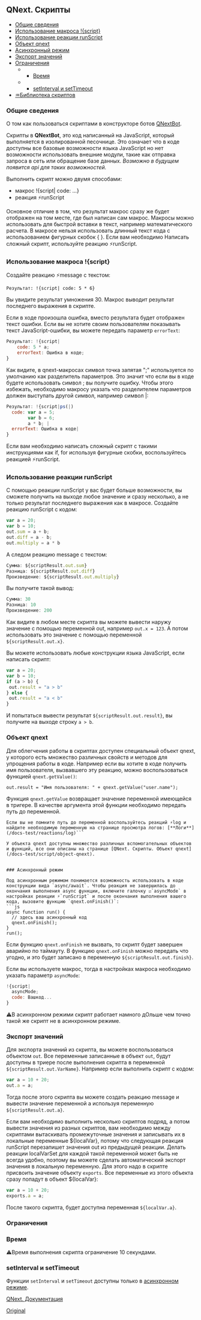 ## QNext. Скрипты
* [Общие сведения](#общие-сведения)
* [Использование макроса !{script} ](#использование-макроса-!{script})
* [Использование реакции runScript ](#использование-реакции-runscript)
* [Объект qnext ](#объект-qnext)
* [Асинхронный режим](#асинхронныи-режим)
* [Экспорт значений](#экспорт-значении)
* [Ограничения](#ограничения)
  * - [Время](#время)
  * - [setInterval и setTimeout](#setinterval-и-settimeout)
* [♒️Библиотека скриптов](/docs-test/script/library)
### Общие сведения

О том как пользоваться скриптами в конструкторе ботов [QNextBot](http://t.me/qnextbot).

Скрипты в **QNextBot**, это код написанный на JavaScript, который выполняется в изолированной песочнице. Это означает что в коде доступны все базовые возможности языка JavaScript но нет возможности использовать внешние модули, такие как отправка запроса в сеть или обращение базе данных. _Возможно в будущем появится api для таких возможностей._

Выполнить скрипт можно двумя способами:
* макрос !{script| code: ...}
* реакция ⚡️runScript

Основное отличие в том, что результат макрос сразу же будет отображен на том месте, где был написан сам макрос. Макросы можно использовать для быстрой вставки в текст, например математического расчета. В макросе нельзя использовать длинный текст кода с использованием фигурных скобок { }. Если вам необходимо Написать сложный скрипт, используйте реакцию ⚡️runScript.
### Использование макроса !{script}

Создайте реакцию ⚡️message с текстом:

`Результат: !{script| code: 5 * 6}`

Вы увидите результат умножения 30.  Макрос выводит результат последнего выражения в скрипте.

Если в ходе произошла ошибка, вместо результата будет отображен текст ошибки. Если вы не хотите своим пользователям показывать текст JavaScript-ошибки, вы можете передать параметр `errorText`:
```js 
Результат: !{script|
    code: 5 * a;
    errorText: Ошибка в коде;
}

```

Как видите, в qnext-макросах символ точка запятая ";" используется по умолчанию как разделитель параметров. Это значит что если вы в коде будете использовать символ ; вы получите ошибку. Чтобы этого избежать, необходимо макросу указать что разделителем параметров должен выступать другой символ, например символ |:
```js 
Результат: !{script|ps(|)
  code: var a = 5;
        var b = 6;
        a * b; |
  errorText: Ошибка в коде|
}

```

Если вам необходимо написать сложный скрипт с такими инструкциями как if, for используя фигурные скобки, воспользуйтесь реакцией ⚡️runScript.


### Использование реакции runScript

С помощью реакции runScript у вас будет больше возможности, вы сможете получить на выходе любое значение и сразу несколько, а не только результат последнего выражения как в макросе. Создайте реакцию runScript с кодом:
```js 
var a = 20;
var b = 10;
out.sum = a + b;
out.diff = a - b;
out.multiply = a * b

```

А следом реакцию message с текстом:
```js 
Сумма: ${scriptResult.out.sum}
Разница: ${scriptResult.out.diff}
Произведение: ${scriptResult.out.multiply}

```

Вы получите такой вывод:
```js 
Сумма: 30
Разница: 10
Произведение: 200

```

Как видите в любом месте скрипта вы можете вывести наружу значение с помощью переменной out, например `out.x = 123`. А потом использовать это значение с помощью переменной `${scriptResult.out.x}`.

Вы можете использовать любые конструкции языка JavaScript, если написать скрипт:
```js 
var a = 20;
var b = 10;
if (a > b) {
 out.result = "a > b"
} else {
 out.result = "a < b"
}

```

И попытаться вывести результат `${scriptResult.out.result}`,  вы получите на выходе строку `a > b`.
### Объект qnext

Для облегчения работы в скриптах доступен специальный объект qnext, у которого есть множество различных свойств и методов для упрощения работы в коде. Например если вы хотите в коде получить имя пользователя, вызвавшего эту реакцию, можно воспользоваться функцией `qnext.getValue()`:

`out.result = "Имя пользователя: " + qnext.getValue("user.name");`

Функция `qnext.getValue` возвращает значение переменной имеющейся в тригере. В качестве аргумента этой функции необходимо передать путь до переменной.
```plain
Если вы не помните путь до переменной воспользуйтесь реакций ⚡️log и найдите необходимую переменную на странице просмотра логов: [**Логи**](/docs-test/reactions/log)```

У объекта qnext доступны множество различных вспомогательных объектов и функций, все они описаны на странице [QNext. Скрипты. Объект qnext](/docs-test/script/object-qnext).


### Асинхронный режим

Под асинхронным режимом понимается возможность использовать в коде конструкции вида `async/await`. Чтобы реакция не завершилась до окончания выполнения async функции, включите галочку ☑️`asyncMode` в настройках реакции ⚡️`runScript` и после окончания выполнения вашего кода, вызовите функцию `qnext.onFinish()`:
```js 
async function run() {
  // здесь ваш асинхронный код
  qnext.onFinish();
}
run();

```

Если функцию `qnext.onFinish` не вызвать, то скрипт будет завершен аварийно по таймауту. В функцию `qnext.onFinish` можно передать что угодно, и это будет записано в переменную `${scriptResult.out.finish}`.

Если вы используете макрос, тогда в настройках макроса необходимо указать параметр `asyncMode`:
```js 
!{script|
  asyncMode;
  code: Вашкод... 
}

```

⚠️В асинхронном режими скрипт работает намного дОльше чем точно такой же скрипт не в асинхронном режиме.


### Экспорт значений

Для экспорта значений из скрипта, вы можете воспользоваться объектом `out`. Все переменные записанные в объект `out`, будут доступны в триере после выполнения скрипта в переменной `${scriptResult.out.VarName}`. Например если выполнить скрипт с кодом:
```js 
var a = 10 + 20;
out.a = a;

```

Тогда после этого скрипта вы можете создать реакцию message и вывести значение переменной a используя переменную `${scriptResult.out.a}`.

Если вам необходимо выполнить несколько скриптов подряд, а потом вывести значения из разных скриптов, вам необходимо между скриптами вытаскивать промежуточные значения и записывать их в локальные переменные ${localVar}, потому что следующая реакция runScript перезапишет значения out из предыдущей реакции. Делать реакции localVarSet для каждой такой переменной может быть не всегда удобно, поэтому вы можете сделать автоматический экспорт значения в локальную переменную. Для этого надо в скрипте присвоить значение объекту `exports`. Все переменные из этого объекта сразу попадут в объект ${localVar}:
```js 
var a = 10 + 20;
exports.a = a;

```

После такого скрипта, будет доступна переменная `${localVar.a}`.
### Ограничения
### Время

⚠️Время выполнения скрипта ограничение 10 секундами.
### setInterval и setTimeout

Функции `setInterval` и `setTimeout`  доступны только в [асинхронном режиме](#асинхронныи-режим).

[QNext. Документация](/docs-test/)




  
[Original](https://telegra.ph/QNextBot-Scripts-10-29)